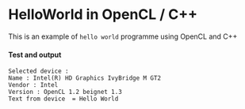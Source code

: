 # HelloWorld in OpenCL / C++

This is an example of `hello world` programme using OpenCL and C++

#### Test and output
```text
Selected device : 
Name : Intel(R) HD Graphics IvyBridge M GT2
Vendor : Intel
Version : OpenCL 1.2 beignet 1.3
Text from device  = Hello World
```